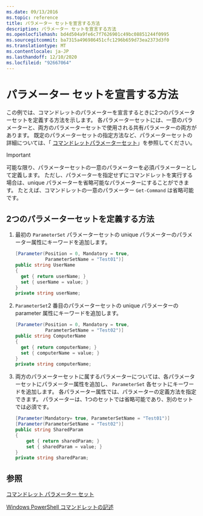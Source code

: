 ```yaml
---
ms.date: 09/13/2016
ms.topic: reference
title: パラメーター セットを宣言する方法
description: パラメーター セットを宣言する方法
ms.openlocfilehash: bd4d504a9fe6c7f7626901c49bc08851244f0995
ms.sourcegitcommit: ba7315a496986451cfc1296b659d73ea2373d3f0
ms.translationtype: MT
ms.contentlocale: ja-JP
ms.lasthandoff: 12/10/2020
ms.locfileid: "92667064"
---
```

# <a name="how-to-declare-parameter-sets"></a>パラメーター セットを宣言する方法

この例では、コマンドレットのパラメーターを宣言するときに2つのパラメーターセットを定義する方法を示します。 各パラメーターセットには、一意のパラメーターと、両方のパラメーターセットで使用される共有パラメーターの両方があります。 既定のパラメーターセットの指定方法など、パラメーターセットの詳細については、「 [コマンドレットパラメーターセット](./cmdlet-parameter-sets.md)」を参照してください。

> [!IMPORTANT]
> 可能な限り、パラメーターセットの一意のパラメーターを必須パラメーターとして定義します。 ただし、パラメーターを指定せずにコマンドレットを実行する場合は、unique パラメーターを省略可能なパラメーターにすることができます。 たとえば、コマンドレットの一意のパラメーター `Get-Command` は省略可能です。

## <a name="how-to-define-two-parameter-sets"></a>2つのパラメーターセットを定義する方法

1. 最初の `ParameterSet` パラメーターセットの unique パラメーターのパラメーター属性にキーワードを追加します。

   ```csharp
   [Parameter(Position = 0, Mandatory = true,
              ParameterSetName = "Test01")]
   public string UserName
   {
     get { return userName; }
     set { userName = value; }
   }
   private string userName;
   ```

2. `ParameterSet`2 番目のパラメーターセットの unique パラメーターの parameter 属性にキーワードを追加します。

   ```csharp
   [Parameter(Position = 0, Mandatory = true,
              ParameterSetName = "Test02")]
   public string ComputerName
   {
     get { return computerName; }
     set { computerName = value; }
   }
   private string computerName;
   ```

3. 両方のパラメーターセットに属するパラメーターについては、各パラメーターセットにパラメーター属性を追加し、 `ParameterSet` 各セットにキーワードを追加します。 各パラメーター属性では、パラメーターの定義方法を指定できます。 パラメーターは、1つのセットでは省略可能であり、別のセットでは必須です。

   ```csharp
   [Parameter(Mandatory= true, ParameterSetName = "Test01")]
   [Parameter(ParameterSetName = "Test02")]
   public string SharedParam
   {
       get { return sharedParam; }
       set { sharedParam = value; }
   }
   private string sharedParam;
   ```

## <a name="see-also"></a>参照

[コマンドレット パラメーター セット](./cmdlet-parameter-sets.md)

[Windows PowerShell コマンドレットの記述](./writing-a-windows-powershell-cmdlet.md)
